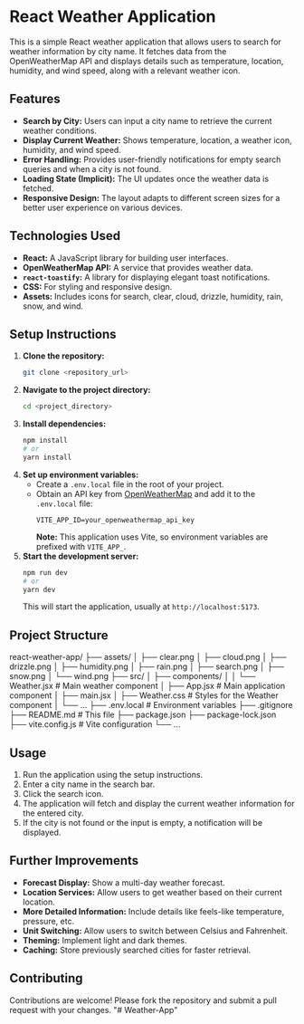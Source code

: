 # React Weather Application

This is a simple React weather application that allows users to search for weather information by city name. It fetches data from the OpenWeatherMap API and displays details such as temperature, location, humidity, and wind speed, along with a relevant weather icon.

## Features

- **Search by City:** Users can input a city name to retrieve the current weather conditions.
- **Display Current Weather:** Shows temperature, location, a weather icon, humidity, and wind speed.
- **Error Handling:** Provides user-friendly notifications for empty search queries and when a city is not found.
- **Loading State (Implicit):** The UI updates once the weather data is fetched.
- **Responsive Design:** The layout adapts to different screen sizes for a better user experience on various devices.

## Technologies Used

- **React:** A JavaScript library for building user interfaces.
- **OpenWeatherMap API:** A service that provides weather data.
- **`react-toastify`:** A library for displaying elegant toast notifications.
- **CSS:** For styling and responsive design.
- **Assets:** Includes icons for search, clear, cloud, drizzle, humidity, rain, snow, and wind.

## Setup Instructions

1.  **Clone the repository:**
    ```bash
    git clone <repository_url>
    ```
2.  **Navigate to the project directory:**
    ```bash
    cd <project_directory>
    ```
3.  **Install dependencies:**
    ```bash
    npm install
    # or
    yarn install
    ```
4.  **Set up environment variables:**
    - Create a `.env.local` file in the root of your project.
    - Obtain an API key from [OpenWeatherMap](https://openweathermap.org/api) and add it to the `.env.local` file:
      ```
      VITE_APP_ID=your_openweathermap_api_key
      ```
      **Note:** This application uses Vite, so environment variables are prefixed with `VITE_APP_`.
5.  **Start the development server:**
    ```bash
    npm run dev
    # or
    yarn dev
    ```
    This will start the application, usually at `http://localhost:5173`.

## Project Structure

react-weather-app/
├── assets/
│   ├── clear.png
│   ├── cloud.png
│   ├── drizzle.png
│   ├── humidity.png
│   ├── rain.png
│   ├── search.png
│   ├── snow.png
│   └── wind.png
├── src/
│   ├── components/
│   │   └── Weather.jsx         # Main weather component
│   ├── App.jsx                 # Main application component
│   ├── main.jsx
│   ├── Weather.css             # Styles for the Weather component
│   └── ...
├── .env.local                # Environment variables
├── .gitignore
├── README.md                 # This file
├── package.json
├── package-lock.json
├── vite.config.js            # Vite configuration
└── ...


## Usage

1.  Run the application using the setup instructions.
2.  Enter a city name in the search bar.
3.  Click the search icon.
4.  The application will fetch and display the current weather information for the entered city.
5.  If the city is not found or the input is empty, a notification will be displayed.

## Further Improvements

- **Forecast Display:** Show a multi-day weather forecast.
- **Location Services:** Allow users to get weather based on their current location.
- **More Detailed Information:** Include details like feels-like temperature, pressure, etc.
- **Unit Switching:** Allow users to switch between Celsius and Fahrenheit.
- **Theming:** Implement light and dark themes.
- **Caching:** Store previously searched cities for faster retrieval.

## Contributing

Contributions are welcome! Please fork the repository and submit a pull request with your changes.
"# Weather-App" 
